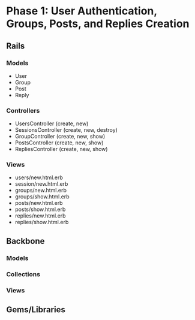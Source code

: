 # Phase 1: User Authentication, Groups, Posts, and Replies Creation

## Rails
### Models
* User
* Group
* Post
* Reply

### Controllers
* UsersController (create, new)
* SessionsController (create, new, destroy)
* GroupController (create, new, show)
* PostsController (create, new, show)
* RepliesController (create, new, show)

### Views
* users/new.html.erb
* session/new.html.erb
* groups/new.html.erb
* groups/show.html.erb
* posts/new.html.erb
* posts/show.html.erb
* replies/new.html.erb
* replies/show.html.erb

## Backbone
### Models

### Collections

### Views

## Gems/Libraries
